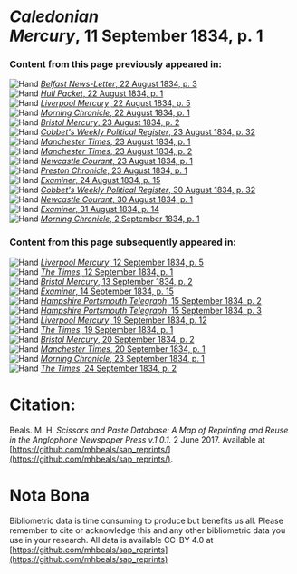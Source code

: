 # *Caledonian Mercury*, 11 September 1834, p. 1  
  
### Content from this page previously appeared in:  
![Hand](http://scissorsandpaste.net/wp-content/uploads/2017/06/smallhandpointer.png) [*Belfast News-Letter*, 22 August 1834, p. 3](https://mhbeals.github.io/sap_html/Belfast-News-Letter/Belfast-News-Letter-22-August-1834-p-3)  
![Hand](http://scissorsandpaste.net/wp-content/uploads/2017/06/smallhandpointer.png) [*Hull Packet*, 22 August 1834, p. 1](https://mhbeals.github.io/sap_html/Hull-Packet/Hull-Packet-22-August-1834-p-1)  
![Hand](http://scissorsandpaste.net/wp-content/uploads/2017/06/smallhandpointer.png) [*Liverpool Mercury*, 22 August 1834, p. 5](https://mhbeals.github.io/sap_html/Liverpool-Mercury/Liverpool-Mercury-22-August-1834-p-5)  
![Hand](http://scissorsandpaste.net/wp-content/uploads/2017/06/smallhandpointer.png) [*Morning Chronicle*, 22 August 1834, p. 1](https://mhbeals.github.io/sap_html/Morning-Chronicle/Morning-Chronicle-22-August-1834-p-1)  
![Hand](http://scissorsandpaste.net/wp-content/uploads/2017/06/smallhandpointer.png) [*Bristol Mercury*, 23 August 1834, p. 2](https://mhbeals.github.io/sap_html/Bristol-Mercury/Bristol-Mercury-23-August-1834-p-2)  
![Hand](http://scissorsandpaste.net/wp-content/uploads/2017/06/smallhandpointer.png) [*Cobbet's Weekly Political Register*, 23 August 1834, p. 32](https://mhbeals.github.io/sap_html/Cobbet's-Weekly-Political-Register/Cobbet's-Weekly-Political-Register-23-August-1834-p-32)  
![Hand](http://scissorsandpaste.net/wp-content/uploads/2017/06/smallhandpointer.png) [*Manchester Times*, 23 August 1834, p. 1](https://mhbeals.github.io/sap_html/Manchester-Times/Manchester-Times-23-August-1834-p-1)  
![Hand](http://scissorsandpaste.net/wp-content/uploads/2017/06/smallhandpointer.png) [*Manchester Times*, 23 August 1834, p. 2](https://mhbeals.github.io/sap_html/Manchester-Times/Manchester-Times-23-August-1834-p-2)  
![Hand](http://scissorsandpaste.net/wp-content/uploads/2017/06/smallhandpointer.png) [*Newcastle Courant*, 23 August 1834, p. 1](https://mhbeals.github.io/sap_html/Newcastle-Courant/Newcastle-Courant-23-August-1834-p-1)  
![Hand](http://scissorsandpaste.net/wp-content/uploads/2017/06/smallhandpointer.png) [*Preston Chronicle*, 23 August 1834, p. 1](https://mhbeals.github.io/sap_html/Preston-Chronicle/Preston-Chronicle-23-August-1834-p-1)  
![Hand](http://scissorsandpaste.net/wp-content/uploads/2017/06/smallhandpointer.png) [*Examiner*, 24 August 1834, p. 15](https://mhbeals.github.io/sap_html/Examiner/Examiner-24-August-1834-p-15)  
![Hand](http://scissorsandpaste.net/wp-content/uploads/2017/06/smallhandpointer.png) [*Cobbet's Weekly Political Register*, 30 August 1834, p. 32](https://mhbeals.github.io/sap_html/Cobbet's-Weekly-Political-Register/Cobbet's-Weekly-Political-Register-30-August-1834-p-32)  
![Hand](http://scissorsandpaste.net/wp-content/uploads/2017/06/smallhandpointer.png) [*Newcastle Courant*, 30 August 1834, p. 1](https://mhbeals.github.io/sap_html/Newcastle-Courant/Newcastle-Courant-30-August-1834-p-1)  
![Hand](http://scissorsandpaste.net/wp-content/uploads/2017/06/smallhandpointer.png) [*Examiner*, 31 August 1834, p. 14](https://mhbeals.github.io/sap_html/Examiner/Examiner-31-August-1834-p-14)  
![Hand](http://scissorsandpaste.net/wp-content/uploads/2017/06/smallhandpointer.png) [*Morning Chronicle*, 2 September 1834, p. 1](https://mhbeals.github.io/sap_html/Morning-Chronicle/Morning-Chronicle-2-September-1834-p-1)  
  
### Content from this page subsequently appeared in:  
![Hand](http://scissorsandpaste.net/wp-content/uploads/2017/06/smallhandpointer.png) [*Liverpool Mercury*, 12 September 1834, p. 5](https://mhbeals.github.io/sap_html/Liverpool-Mercury/Liverpool-Mercury-12-September-1834-p-5)  
![Hand](http://scissorsandpaste.net/wp-content/uploads/2017/06/smallhandpointer.png) [*The Times*, 12 September 1834, p. 1](https://mhbeals.github.io/sap_html/The-Times/The-Times-12-September-1834-p-1)  
![Hand](http://scissorsandpaste.net/wp-content/uploads/2017/06/smallhandpointer.png) [*Bristol Mercury*, 13 September 1834, p. 2](https://mhbeals.github.io/sap_html/Bristol-Mercury/Bristol-Mercury-13-September-1834-p-2)  
![Hand](http://scissorsandpaste.net/wp-content/uploads/2017/06/smallhandpointer.png) [*Examiner*, 14 September 1834, p. 15](https://mhbeals.github.io/sap_html/Examiner/Examiner-14-September-1834-p-15)  
![Hand](http://scissorsandpaste.net/wp-content/uploads/2017/06/smallhandpointer.png) [*Hampshire Portsmouth Telegraph*, 15 September 1834, p. 2](https://mhbeals.github.io/sap_html/Hampshire-Portsmouth-Telegraph/Hampshire-Portsmouth-Telegraph-15-September-1834-p-2)  
![Hand](http://scissorsandpaste.net/wp-content/uploads/2017/06/smallhandpointer.png) [*Hampshire Portsmouth Telegraph*, 15 September 1834, p. 3](https://mhbeals.github.io/sap_html/Hampshire-Portsmouth-Telegraph/Hampshire-Portsmouth-Telegraph-15-September-1834-p-3)  
![Hand](http://scissorsandpaste.net/wp-content/uploads/2017/06/smallhandpointer.png) [*Liverpool Mercury*, 19 September 1834, p. 12](https://mhbeals.github.io/sap_html/Liverpool-Mercury/Liverpool-Mercury-19-September-1834-p-12)  
![Hand](http://scissorsandpaste.net/wp-content/uploads/2017/06/smallhandpointer.png) [*The Times*, 19 September 1834, p. 1](https://mhbeals.github.io/sap_html/The-Times/The-Times-19-September-1834-p-1)  
![Hand](http://scissorsandpaste.net/wp-content/uploads/2017/06/smallhandpointer.png) [*Bristol Mercury*, 20 September 1834, p. 2](https://mhbeals.github.io/sap_html/Bristol-Mercury/Bristol-Mercury-20-September-1834-p-2)  
![Hand](http://scissorsandpaste.net/wp-content/uploads/2017/06/smallhandpointer.png) [*Manchester Times*, 20 September 1834, p. 1](https://mhbeals.github.io/sap_html/Manchester-Times/Manchester-Times-20-September-1834-p-1)  
![Hand](http://scissorsandpaste.net/wp-content/uploads/2017/06/smallhandpointer.png) [*Morning Chronicle*, 23 September 1834, p. 1](https://mhbeals.github.io/sap_html/Morning-Chronicle/Morning-Chronicle-23-September-1834-p-1)  
![Hand](http://scissorsandpaste.net/wp-content/uploads/2017/06/smallhandpointer.png) [*The Times*, 24 September 1834, p. 2](https://mhbeals.github.io/sap_html/The-Times/The-Times-24-September-1834-p-2)  


# Citation: 

Beals. M. H. *Scissors and Paste Database: A Map of Reprinting and Reuse in the Anglophone Newspaper Press v.1.0.1.* 2 June 2017. Available at [https://github.com/mhbeals/sap_reprints/](https://github.com/mhbeals/sap_reprints/). 

# Nota Bona

Bibliometric data is time consuming to produce but benefits us all. Please remember to cite or acknowledge this and any other bibliometric data you use in your research. All data is available CC-BY 4.0 at [https://github.com/mhbeals/sap_reprints](https://github.com/mhbeals/sap_reprints)